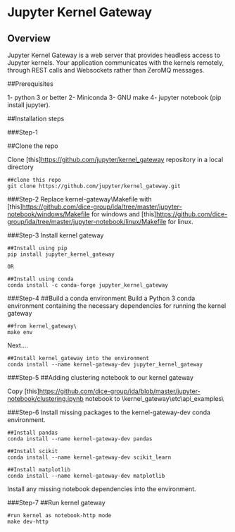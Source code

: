 # Jupyter Kernel Gateway

## Overview

Jupyter Kernel Gateway is a web server that provides headless access to
Jupyter kernels. Your application communicates with the kernels remotely,
through REST calls and Websockets rather than ZeroMQ messages. 

##Prerequisites

1- python 3 or better
2- Miniconda
3- GNU make
4- jupyter notebook (pip install jupyter).


##Installation steps

###Step-1

##Clone the repo

Clone [this]https://github.com/jupyter/kernel_gateway
 repository in a local directory

```
##clone this repo
git clone https://github.com/jupyter/kernel_gateway.git
```

###Step-2
Replace kernel-gateway\Makefile with [this]https://github.com/dice-group/ida/tree/master/jupyter-notebook/windows/Makefile for windows and [this]https://github.com/dice-group/ida/tree/master/jupyter-notebook/linux/Makefile for linux.

###Step-3
Install kernel gateway

```
##Install using pip
pip install jupyter_kernel_gateway

OR

##Install using conda
conda install -c conda-forge jupyter_kernel_gateway
```

###Step-4
##Build a conda environment
Build a Python 3 conda environment containing the necessary dependencies for running the kernel gateway

```
##from kernel_gateway\
make env
```
Next....

```
##Install kernel_gateway into the environment
conda install --name kernel-gateway-dev jupyter_kernel_gateway
```
###Step-5
##Adding clustering notebook to our kernel gateway

Copy [this]https://github.com/dice-group/ida/blob/master/jupyter-notebook/clustering.ipynb notebook to \kernel_gateway\etc\api_examples\

###Step-6
Install missing packages to the kernel-gateway-dev conda environment.

```
##Install pandas
conda install --name kernel-gateway-dev pandas
```
```
##Install scikit
conda install --name kernel-gateway-dev scikit_learn
```
```
##Install matplotlib
conda install --name kernel-gateway-dev matplotlib
````
Install any missing notebook dependencies into the environment.

###Step-7
##Run kernel gateway

```
#run kernel as notebook-http mode
make dev-http
```
